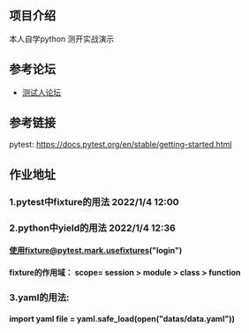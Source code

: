 ## 项目介绍
本人自学python 测开实战演示

## 参考论坛
- [测试人论坛](https://ceshiren.com/)

## 参考链接
pytest: https://docs.pytest.org/en/stable/getting-started.html
## 作业地址
### 1.pytest中fixture的用法    2022/1/4 12:00
### 2.python中yield的用法      2022/1/4 12:36
#### 使用fixture@pytest.mark.usefixtures("login") 
#### fixture的作用域： scope= session > module > class > function
### 3.yaml的用法:
####  import yaml  file = yaml.safe_load(open("datas/data.yaml"))

